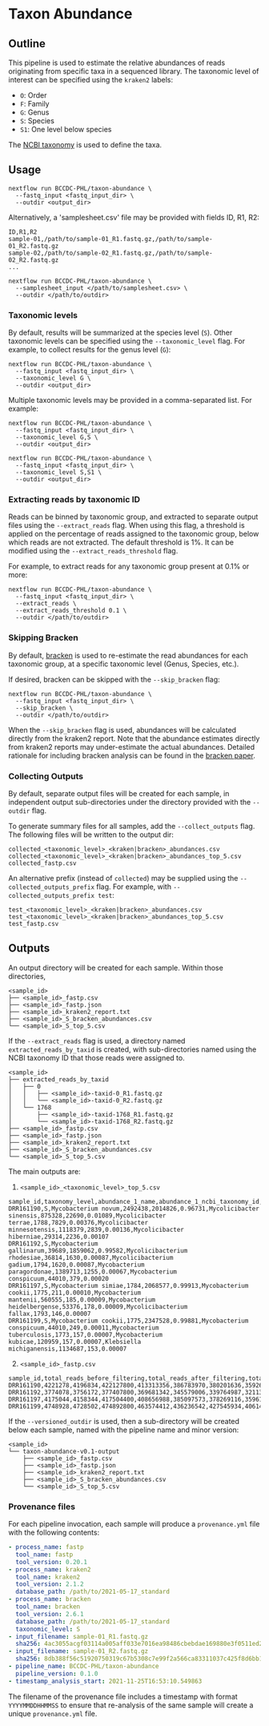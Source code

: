 # Taxon Abundance

## Outline
This pipeline is used to estimate the relative abundances of reads originating from specific taxa in a sequenced library. The taxonomic level of interest can be specified using the `kraken2` labels:

- `O`: Order
- `F`: Family
- `G`: Genus
- `S`: Species
- `S1`: One level below species

The [NCBI taxonomy](https://www.ncbi.nlm.nih.gov/Taxonomy) is used to define the taxa.

## Usage

```
nextflow run BCCDC-PHL/taxon-abundance \
  --fastq_input <fastq_input_dir> \
  --outdir <output_dir>
```

Alternatively, a 'samplesheet.csv' file may be provided with fields ID, R1, R2:

```
ID,R1,R2
sample-01,/path/to/sample-01_R1.fastq.gz,/path/to/sample-01_R2.fastq.gz
sample-02,/path/to/sample-02_R1.fastq.gz,/path/to/sample-02_R2.fastq.gz
...
```

```
nextflow run BCCDC-PHL/taxon-abundance \
  --samplesheet_input </path/to/samplesheet.csv> \
  --outdir </path/to/outdir> 
```

### Taxonomic levels

By default, results will be summarized at the species level (`S`). Other taxonomic levels can be specified using the `--taxonomic_level` flag. For example, to collect results for the genus level (`G`):

```
nextflow run BCCDC-PHL/taxon-abundance \
  --fastq_input <fastq_input_dir> \
  --taxonomic_level G \
  --outdir <output_dir>
```

Multiple taxonomic levels may be provided in a comma-separated list. For example:

```
nextflow run BCCDC-PHL/taxon-abundance \
  --fastq_input <fastq_input_dir> \
  --taxonomic_level G,S \
  --outdir <output_dir>
```

```
nextflow run BCCDC-PHL/taxon-abundance \
  --fastq_input <fastq_input_dir> \
  --taxonomic_level S,S1 \
  --outdir <output_dir>
```



### Extracting reads by taxonomic ID

Reads can be binned by taxonomic group, and extracted to separate output files using the `--extract_reads` flag.
When using this flag, a threshold is applied on the percentage of reads assigned to the taxonomic group, below which
reads are not extracted. The default threshold is 1%. It can be modified using the `--extract_reads_threshold` flag.

For example, to extract reads for any taxonomic group present at 0.1% or more:


```
nextflow run BCCDC-PHL/taxon-abundance \
  --fastq_input <fastq_input_dir> \
  --extract_reads \
  --extract_reads_threshold 0.1 \
  --outdir </path/to/outdir> 
```

### Skipping Bracken

By default, [bracken](https://github.com/jenniferlu717/Bracken) is used to re-estimate the read abundances for each taxonomic group,
at a specific taxonomic level (Genus, Species, etc.).

If desired, bracken can be skipped with the `--skip_bracken` flag:

```
nextflow run BCCDC-PHL/taxon-abundance \
  --fastq_input <fastq_input_dir> \
  --skip_bracken \
  --outdir </path/to/outdir> 
```

When the `--skip_bracken` flag is used, abundances will be calculated directly from the kraken2 report. Note that the abundance
estimates directly from kraken2 reports may under-estimate the actual abundances. Detailed rationale for including bracken analysis
can be found in the [bracken paper](https://peerj.com/articles/cs-104/).

### Collecting Outputs

By default, separate output files will be created for each sample, in independent output sub-directories under the directory provided with the `--outdir` flag.

To generate summary files for all samples, add the `--collect_outputs` flag. The following files will be written to the output dir:

```
collected_<taxonomic_level>_<kraken|bracken>_abundances.csv
collected_<taxonomic_level>_<kraken|bracken>_abundances_top_5.csv
collected_fastp.csv
```

An alternative prefix (instead of `collected`) may be supplied using the `--collected_outputs_prefix` flag. For example, with `--collected_outputs_prefix test`:

```
test_<taxonomic_level>_<kraken|bracken>_abundances.csv
test_<taxonomic_level>_<kraken|bracken>_abundances_top_5.csv
test_fastp.csv
```

## Outputs

An output directory will be created for each sample. Within those directories,

```
<sample_id>
├── <sample_id>_fastp.csv
├── <sample_id>_fastp.json
├── <sample_id>_kraken2_report.txt
├── <sample_id>_S_bracken_abundances.csv
└── <sample_id>_S_top_5.csv
```

If the `--extract_reads` flag is used, a directory named `extracted_reads_by_taxid` is created, with sub-directories named using the NCBI taxonomy ID that those reads were assigned to.

```
<sample_id>
├── extracted_reads_by_taxid
│   ├── 0
│   │   ├── <sample_id>-taxid-0_R1.fastq.gz
│   │   └── <sample_id>-taxid-0_R2.fastq.gz
│   └── 1768
│       ├── <sample_id>-taxid-1768_R1.fastq.gz
│       └── <sample_id>-taxid-1768_R2.fastq.gz
├── <sample_id>_fastp.csv
├── <sample_id>_fastp.json
├── <sample_id>_kraken2_report.txt
├── <sample_id>_S_bracken_abundances.csv
└── <sample_id>_S_top_5.csv
```

The main outputs are:

1. `<sample_id>_<taxonomic_level>_top_5.csv`

```csv
sample_id,taxonomy_level,abundance_1_name,abundance_1_ncbi_taxonomy_id,abundance_1_num_assigned_reads,abundance_1_fraction_total_reads,abundance_2_name,abundance_2_ncbi_taxonomy_id,abundance_2_num_assigned_reads,abundance_2_fraction_total_reads,abundance_3_name,abundance_3_ncbi_taxonomy_id,abundance_3_num_assigned_reads,abundance_3_fraction_total_reads,abundance_4_name,abundance_4_ncbi_taxonomy_id,abundance_4_num_assigned_reads,abundance_4_fraction_total_reads,abundance_5_name,abundance_5_ncbi_taxonomy_id,abundance_5_num_assigned_reads,abundance_5_fraction_total_reads
DRR161190,S,Mycobacterium novum,2492438,2014826,0.96731,Mycolicibacter sinensis,875328,22690,0.01089,Mycolicibacter terrae,1788,7829,0.00376,Mycolicibacter minnesotensis,1118379,2839,0.00136,Mycolicibacter hiberniae,29314,2236,0.00107
DRR161192,S,Mycobacterium gallinarum,39689,1859062,0.99582,Mycolicibacterium rhodesiae,36814,1630,0.00087,Mycolicibacterium gadium,1794,1620,0.00087,Mycobacterium paragordonae,1389713,1255,0.00067,Mycobacterium conspicuum,44010,379,0.00020
DRR161197,S,Mycobacterium simiae,1784,2068577,0.99913,Mycobacterium cookii,1775,211,0.00010,Mycobacterium mantenii,560555,185,0.00009,Mycobacterium heidelbergense,53376,178,0.00009,Mycolicibacterium fallax,1793,146,0.00007
DRR161199,S,Mycobacterium cookii,1775,2347528,0.99881,Mycobacterium conspicuum,44010,249,0.00011,Mycobacterium tuberculosis,1773,157,0.00007,Mycobacterium kubicae,120959,157,0.00007,Klebsiella michiganensis,1134687,153,0.00007
```

2. `<sample_id>_fastp.csv`

```csv
sample_id,total_reads_before_filtering,total_reads_after_filtering,total_bases_before_filtering,total_bases_after_filtering,q20_bases_before_filtering,q20_bases_after_filtering,q30_bases_before_filtering,q30_bases_after_filtering,adapter_trimmed_reads,adapter_trimmed_bases
DRR161190,4221278,4196834,422127800,413313356,386783970,380201636,359261515,353924424,282820,6371132
DRR161192,3774078,3756172,377407800,369681342,345579006,339764987,321136725,316409787,248262,5936806
DRR161197,4175044,4158344,417504400,408656988,385097573,378269116,359615124,353971246,315786,7178202
DRR161199,4748928,4728502,474892800,463574412,436236542,427545934,406140193,398995239,389594,9277186
```

If the `--versioned_outdir` is used, then a sub-directory will be created below each sample, named with the pipeline name and minor version:

```
<sample_id>
└── taxon-abundance-v0.1-output
    ├── <sample_id>_fastp.csv
    ├── <sample_id>_fastp.json
    ├── <sample_id>_kraken2_report.txt
    ├── <sample_id>_S_bracken_abundances.csv
    └── <sample_id>_S_top_5.csv
```

### Provenance files
For each pipeline invocation, each sample will produce a `provenance.yml` file with the following contents:

```yml
- process_name: fastp
  tool_name: fastp
  tool_version: 0.20.1
- process_name: kraken2
  tool_name: kraken2
  tool_version: 2.1.2
  database_path: /path/to/2021-05-17_standard
- process_name: bracken
  tool_name: bracken
  tool_version: 2.6.1
  database_path: /path/to/2021-05-17_standard
  taxonomic_level: S
- input_filename: sample-01_R1.fastq.gz
  sha256: 4ac3055acgf03114a005aff033e7016ea98486cbebdae169880e3f0511ed21bb
- input_filename: sample-01_R2.fastq.gz
  sha256: 8db388f56c51920750319c67b5308c7e99f2a566ca83311037c425f8d6bb1ecc
- pipeline_name: BCCDC-PHL/taxon-abundance
  pipeline_version: 0.1.0
- timestamp_analysis_start: 2021-11-25T16:53:10.549863
```

The filename of the provenance file includes a timestamp with format `YYYYMMDDHHMMSS` to ensure that re-analysis of the same sample will create a unique `provenance.yml` file.
